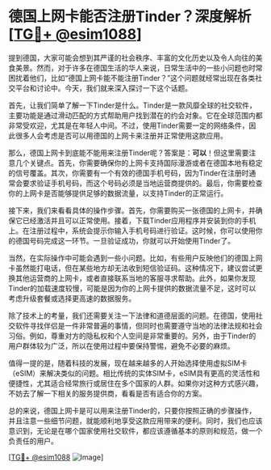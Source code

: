 # 德国上网卡能否注册Tinder？深度解析[[TG💪+ @esim1088](https://t.me/s/esim1088)]

提到德国，大家可能会想到其严谨的社会秩序、丰富的文化历史以及令人向往的美食美景。然而，对于许多在德国生活的华人来说，日常生活中的一些小问题也时常困扰着他们，比如“德国上网卡能不能注册Tinder？”这个问题就经常出现在各类社交平台和讨论中。今天，我们就来深入探讨一下这个话题。

首先，让我们简单了解一下Tinder是什么。Tinder是一款风靡全球的社交软件，主要功能是通过滑动匹配的方式帮助用户找到潜在的约会对象。它在全球范围内都非常受欢迎，尤其是在年轻人中间。不过，使用Tinder需要一定的网络条件，因此很多人会考虑是否可以用德国的上网卡来注册并正常使用这款应用。

那么，德国上网卡到底能不能用来注册Tinder呢？答案是：**可以**！但这里需要注意几个关键点。首先，你需要确保你的上网卡支持国际漫游或者在德国本地有稳定的信号覆盖。其次，你需要有一个有效的德国手机号码，因为Tinder在注册时通常会要求验证手机号码，而这个号码必须是当地运营商提供的。最后，你需要检查你的上网卡是否能够提供足够的数据流量，以支持Tinder的正常运行。

接下来，我们来看看具体的操作步骤。首先，你需要购买一张德国的上网卡，并确保它已经激活并且可以正常使用。接着，下载Tinder应用程序并安装到你的手机上。在注册过程中，系统会提示你输入手机号码进行验证。这时候，你可以使用你的德国号码完成这一环节。一旦验证成功，你就可以开始使用Tinder了。

当然，在实际操作中可能会遇到一些小问题。比如，有些用户反映他们的德国上网卡虽然能打电话，但在某些地方却无法收到短信验证码。这种情况下，建议尝试更换其他运营商的上网卡，或者直接联系当地的客服寻求帮助。此外，如果你发现Tinder的加载速度较慢，可能是因为你的上网卡提供的数据流量不足，这时可以考虑升级套餐或选择更高速的数据服务。

除了技术上的考量，我们还需要关注一下法律和道德层面的问题。在德国，使用社交软件寻找伴侣是一件非常普遍的事情，但同时也需要遵守当地的法律法规和社会习俗。例如，尊重对方的隐私权和个人空间是非常重要的。另外，由于Tinder的用户群体较为广泛，所以在使用过程中要保持警惕，避免不必要的麻烦。

值得一提的是，随着科技的发展，现在越来越多的人开始选择使用虚拟SIM卡（eSIM）来解决类似的问题。相比传统的实体SIM卡，eSIM具有更高的灵活性和便捷性，尤其适合经常旅行或居住在多个国家的人群。如果你对这种方式感兴趣，不妨去了解一下相关的服务提供商，看看是否有适合你的方案。

总的来说，德国上网卡是可以用来注册Tinder的，只要你按照正确的步骤操作，并且注意一些细节问题，就能顺利地享受这款应用带来的便利。同时，我们也应该意识到，无论是在哪个国家使用社交软件，都应该遵循基本的原则和规范，做一个负责任的用户。

[[TG💪+ @esim1088](https://t.me/s/esim1088) ![Image](https://i.postimg.cc/4NQfJmqS/Snipaste-2025-05-13-00-14-12.png)]